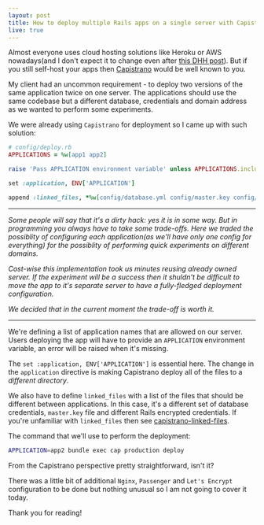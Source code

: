 ```yaml
---
layout: post
title: How to deploy multiple Rails apps on a single server with Capistrano
live: true
---
```


Almost everyone uses cloud hosting solutions like Heroku or AWS nowadays(and I don't expect it to change even after [this DHH post](https://world.hey.com/dhh/why-we-re-leaving-the-cloud-654b47e0)). But if you still self-host your apps then [Capistrano](https://github.com/capistrano/capistrano) would be well known to you.

My client had an uncommon requirement - to deploy two versions of the same application twice on one server. The applications should use the same codebase but a different database, credentials and domain address as we wanted to perform some experiments.

We were already using `Capistrano` for deployment so I came up with such solution:
```ruby
# config/deploy.rb
APPLICATIONS = %w[app1 app2]

raise 'Pass APPLICATION environment variable' unless APPLICATIONS.include?(ENV['APPLICATION'])

set :application, ENV['APPLICATION']

append :linked_files, *%w[config/database.yml config/master.key config/credentials.yml.enc]
```

***
*Some people will say that it's a dirty hack: yes it is in some way. But in programming you always have to take some trade-offs. Here we traded the possiblity of configuring each application(as we'll have only one config for everything) for the possiblity of performing quick experiments on different domains.*

*Cost-wise this implementation took us minutes reusing already owned server. If the experiment will be a success then it shuldn't be difficult to move the app to it's separate server to have a fully-fledged deployment configuration.*

*We decided that in the current moment the trade-off is worth it.*

***

We're defining a list of application names that are allowed on our server. Users deploying the app will have to provide an `APPLICATION` environment variable, an error will be raised when it's missing.

The `set :application, ENV['APPLICATION']` is essential here. The change in the `application` directive is making Capistrano deploy all of the files to a *different directory*.

We also have to define `linked_files` with a list of the files that should be different between applications. In this case, it's a different set of database credentials, `master.key` file and different Rails encrypted credentials. If you're unfamiliar with `linked_files` then see [capistrano-linked-files](https://github.com/runar/capistrano-linked-files).

The command that we'll use to perform the deployment:
```sh
APPLICATION=app2 bundle exec cap production deploy
```

From the Capistrano perspective pretty straightforward, isn't it?

There was a little bit of additional `Nginx`, `Passenger` and `Let's Encrypt` configuration to be done but nothing unusual so I am not going to cover it today.

Thank you for reading!